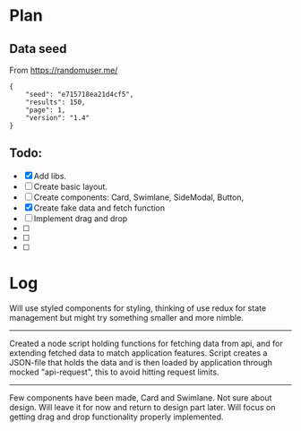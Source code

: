 # Plan

## Data seed
From https://randomuser.me/
```
{
    "seed": "e715718ea21d4cf5",
    "results": 150,
    "page": 1,
    "version": "1.4"
}
```


## Todo:

- [x] Add libs.
- [ ] Create basic layout.
- [ ] Create components: Card, Swimlane, SideModal, Button,
- [x] Create fake data and fetch function
- [ ] Implement drag and drop
- [ ] 
- [ ] 
- [ ] 

# Log

Will use styled components for styling, thinking of use redux for state 
management but might try something smaller and more nimble. 

---

Created a node script holding functions for fetching data from api, 
and for extending fetched data to match application features. 
Script creates a JSON-file that holds the data and is then loaded by
application through mocked "api-request", this to avoid hitting
request limits.

---

Few components have been made, Card and Swimlane. Not sure about design. Will leave it for 
now and return to design part later. Will focus on getting drag and drop
functionality properly implemented.
